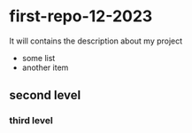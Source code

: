 # first-repo-12-2023
It will contains the description about my project
- some list
- another item 
## second level

### third level

